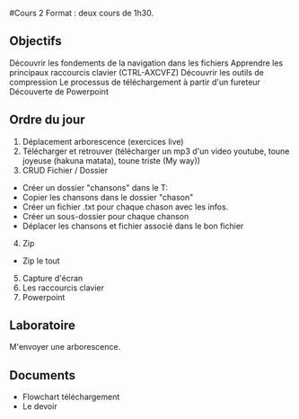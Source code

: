#Cours 2
Format : deux cours de 1h30.

## Objectifs
Découvrir les fondements de la navigation dans les fichiers
Apprendre les principaux raccourcis clavier (CTRL-AXCVFZ)
Découvrir les outils de compression
Le processus de téléchargement à partir d'un fureteur
Découverte de Powerpoint

## Ordre du jour
1. Déplacement arborescence (exercices live)
2. Télécharger et retrouver (télécharger un mp3 d'un video youtube, toune joyeuse (hakuna matata), toune triste (My way))
3. CRUD Fichier / Dossier 
  - Créer un dossier "chansons" dans le T:
  - Copier les chansons dans le dossier "chason"
  - Créer un fichier .txt pour chaque chason avec les infos.
  - Créer un sous-dossier pour chaque chanson
  - Déplacer les chansons et fichier associé dans le bon fichier
4. Zip
  - Zip le tout
5. Capture d'écran
6. Les raccourcis clavier
7. Powerpoint

## Laboratoire
M'envoyer une arborescence.

## Documents
- Flowchart téléchargement
- Le devoir
